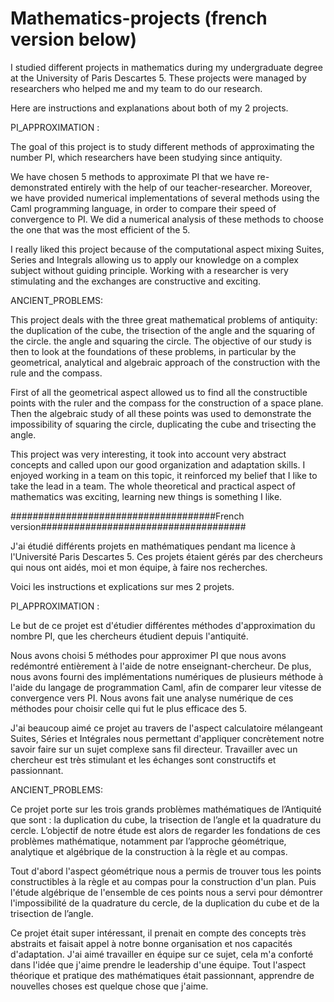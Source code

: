 # Mathematics-projects (french version below)

I studied different projects in mathematics during my undergraduate degree at the University of Paris Descartes 5. 
These projects were managed by researchers who helped me and my team to do our research.

Here are instructions and explanations about both of my 2 projects.


PI_APPROXIMATION :

The goal of this project is to study different methods of approximating the number PI, which researchers have been studying since antiquity. 

We have chosen 5 methods to approximate PI that we have re-demonstrated entirely with the help of our teacher-researcher. 
Moreover, we have provided numerical implementations of several methods using the Caml programming language, in order to compare their speed of convergence to PI.
We did a numerical analysis of these methods to choose the one that was the most efficient of the 5.

I really liked this project because of the computational aspect mixing Suites, Series and Integrals allowing us to apply our knowledge on a complex subject without guiding principle.
Working with a researcher is very stimulating and the exchanges are constructive and exciting.


ANCIENT_PROBLEMS:

This project deals with the three great mathematical problems of antiquity: the duplication of the cube, the trisection of the angle and the squaring of the circle.
the angle and squaring the circle. The objective of our study is then to look at the foundations of these problems,
in particular by the geometrical, analytical and algebraic approach of the construction with the rule and the compass.

First of all the geometrical aspect allowed us to find all the constructible points with the ruler and the compass for the construction of a space plane.
Then the algebraic study of all these points was used to demonstrate the impossibility of squaring the circle, duplicating the cube and trisecting the angle.

This project was very interesting, it took into account very abstract concepts and called upon our good organization and adaptation skills.
I enjoyed working in a team on this topic, it reinforced my belief that I like to take the lead in a team. 
The whole theoretical and practical aspect of mathematics was exciting, learning new things is something I like.






#####################################French version#####################################

J'ai étudié différents projets en mathématiques pendant ma licence à l'Université Paris Descartes 5. 
Ces projets étaient gérés par des chercheurs qui nous ont aidés, moi et mon équipe, à faire nos recherches.

Voici les instructions et explications sur mes 2 projets.


PI_APPROXIMATION :

Le but de ce projet est d'étudier différentes méthodes d'approximation du nombre PI, que les chercheurs étudient depuis l'antiquité. 

Nous avons choisi 5 méthodes pour approximer PI que nous avons redémontré entièrement à l'aide de notre enseignant-chercheur. 
De plus, nous avons fourni des implémentations numériques de plusieurs méthode à l'aide du langage de programmation Caml, afin de comparer leur vitesse de convergence vers PI.
Nous avons fait une analyse numérique de ces méthodes pour choisir celle qui fut le plus efficace des 5.

J'ai beaucoup aimé ce projet au travers de l'aspect calculatoire mélangeant Suites, Séries et Intégrales nous permettant 
d'appliquer concrètement notre savoir faire sur un sujet complexe sans fil directeur.
Travailler avec un chercheur est très stimulant et les échanges sont constructifs et passionnant.



ANCIENT_PROBLEMS:

Ce projet porte sur les trois grands problèmes mathématiques de l’Antiquité que sont : la duplication du cube, la trisection de
l’angle et la quadrature du cercle. L’objectif de notre étude est alors de regarder les fondations de ces problèmes
mathématique, notamment par l’approche géométrique, analytique et algébrique de la construction à la règle et au compas.

Tout d'abord l'aspect géométrique nous a permis de trouver tous les points constructibles à la règle et au compas pour la construction d'un plan.
Puis l'étude algébrique de l'ensemble de ces points nous a servi pour démontrer l'impossibilité de la quadrature du cercle, 
de la duplication du cube et de la trisection de l’angle.

Ce projet était super intéressant, il prenait en compte des concepts très abstraits et faisait appel à notre bonne organisation et nos capacités d'adaptation.
J'ai aimé travailler en équipe sur ce sujet, cela m'a conforté dans l'idée que j'aime prendre le leadership d'une équipe. 
Tout l'aspect théorique et pratique des mathématiques était passionnant, apprendre de nouvelles choses est quelque chose que j'aime.
